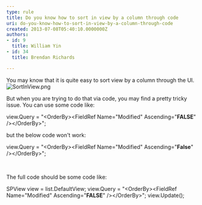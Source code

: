 ```yaml
---
type: rule
title: Do you know how to sort in view by a column through code
uri: do-you-know-how-to-sort-in-view-by-a-column-through-code
created: 2013-07-08T05:40:10.0000000Z
authors:
- id: 9
  title: William Yin
- id: 34
  title: Brendan Richards

---
```


 ​You may know that it is quite easy to sort view by a column through the UI.![SortInView.png](/SoftwareDevelopment/RulesToBetterSharePoint/PublishingImages/SortInView.png)

But when you are trying to do that via code, you may find a pretty tricky issue.
   You can use some code like:

view.Query = "&lt;OrderBy&gt;&lt;FieldRef Name=\"Modified\" Ascending=\"**FALSE**\" /&gt;&lt;/OrderBy&gt;";

but the below code won't work:



view.Query = "&lt;OrderBy&gt;&lt;FieldRef Name=\"Modified\" Ascending=\"**False**\" /&gt;&lt;/OrderBy&gt;";

​


The full code should be some code ​like:


SPView view = list.DefaultView;
view.Query = "&lt;OrderBy&gt;&lt;FieldRef Name=\"Modified\" Ascending=\"**FALSE**\" /&gt;&lt;/OrderBy&gt;";
view.Update();​​​​
​
​



                   

                    

                    



